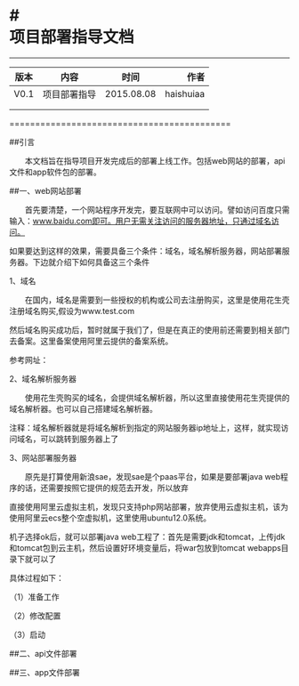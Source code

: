 ﻿#<div>项目部署指导文档</div>
===========================================

***

| 版本               | 内容                | 时间           | 作者       |  
| ------------------ |:-------------------:|:--------------:| ----------:|
| V0.1               | 项目部署指导        | 2015.08.08     | haishuiaa  |
|                    |                     |                |            |
|                    |                     |                |            |

===========================================

##引言

&emsp;&emsp;本文档旨在指导项目开发完成后的部署上线工作。包括web网站的部署，api文件和app软件包的部署。

##一、web网站部署

&emsp;&emsp;首先要清楚，一个网站程序开发完，要互联网中可以访问。譬如访问百度只需输入：www.baidu.com即可。用户无需关注访问的服务器地址，只通过域名访问。

如果要达到这样的效果，需要具备三个条件：域名，域名解析服务器，网站部署服务器。下边就介绍下如何具备这三个条件

1、域名

&emsp;&emsp;在国内，域名是需要到一些授权的机构或公司去注册购买，这里是使用花生壳注册域名购买,假设为www.test.com

然后域名购买成功后，暂时就属于我们了，但是在真正的使用前还需要到相关部门去备案。这里备案使用阿里云提供的备案系统。

参考网址：

2、域名解析服务器

&emsp;&emsp;使用花生壳购买的域名，会提供域名解析器，所以这里直接使用花生壳提供的域名解析器。也可以自己搭建域名解析器。

注释：域名解析器就是将域名解析到指定的网站服务器ip地址上，这样，就实现访问域名，可以跳转到服务器上了

3、网站部署服务器

&emsp;&emsp;原先是打算使用新浪sae，发现sae是个paas平台，如果是要部署java web程序的话，还需要按照它提供的规范去开发，所以放弃

直接使用阿里云虚拟主机，发现只支持php网站部署，放弃使用云虚拟主机，该为使用阿里云ecs整个空虚拟机，这里使用ubuntu12.0系统。

机子选择ok后，就可以部署java web工程了：首先是需要jdk和tomcat，上传jdk和tomcat包到云主机，然后设置好环境变量后，将war包放到tomcat webapps目录下就可以了

具体过程如下：

（1）准备工作

（2）修改配置

（3）启动


##二、api文件部署

##三、app文件部署